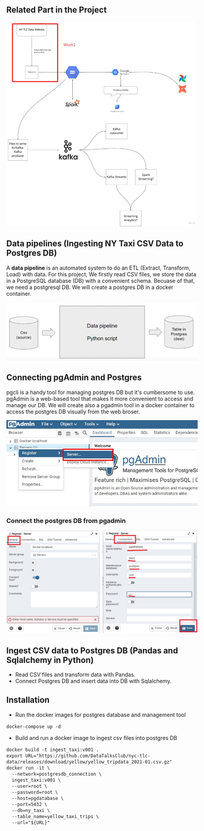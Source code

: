 ## Related Part in the Project
![Week 1 - Overview](../../docs/week1/week1_overview.jpg)

## Data pipelines (Ingesting NY Taxi CSV Data to Postgres DB)

A **data pipeline** is an automated system to do an ETL (Extract, Transform, Load) with data. For this project, We firstly read CSV files, we store the data in a PostgreSQL database (DB) with a convenient schema. Becuase of that, we need a postgresql DB. We will create a postgres DB in a docker container.

![data pipeline](../../docs/week1/01_01.png)

## Connecting pgAdmin and Postgres

pgcli is a handy tool for managing postgres DB but it's cumbersome to use. pgAdmin is a web-based tool that makes it more convenient to access and manage our DB. We will create also a pgadmin tool in a docker container to access the postgres DB visually from the web broser. 

![data pipeline](../../docs/week1/pgadmin4.jpg)

### Connect the postgres DB from pgadmin

![data pipeline](../../docs/week1/pgadmin5.jpg)


## Ingest CSV data to Postgres DB (Pandas and Sqlalchemy in Python)

- Read CSV files and transform data with Pandas.
- Connect Postgres DB and insert data into DB with Sqlalchemy.


## Installation
- Run the docker images for postgres database and management tool
```
docker-compose up -d
```
- Build and run a docker image to ingest csv files into postgres DB
```
docker build -t ingest_taxi:v001 .
export URL="https://github.com/DataTalksClub/nyc-tlc-data/releases/download/yellow/yellow_tripdata_2021-01.csv.gz"
docker run -it \
  --network=postgresdb_connection \
  ingest_taxi:v001 \
  --user=root \
  --password=root \
  --host=pgdatabase \
  --port=5432 \
  --db=ny_taxi \
  --table_name=yellow_taxi_trips \
  --url="${URL}"
```